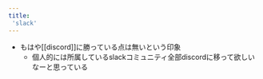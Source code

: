 ```yaml
---
title:
 'slack'
---
```


- もはや[[discord]]に勝っている点は無いという印象
    - 個人的には所属しているslackコミュニティ全部discordに移って欲しいなーと思っている